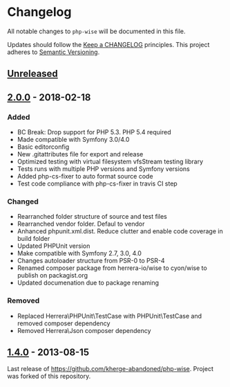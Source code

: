 # Changelog

All notable changes to `php-wise` will be documented in this file.

Updates should follow the [Keep a CHANGELOG](http://keepachangelog.com/) principles.
This project adheres to [Semantic Versioning](http://semver.org/spec/v2.0.0.html).


## [Unreleased]

## [2.0.0] - 2018-02-18

### Added
- BC Break: Drop support for PHP 5.3. PHP 5.4 required
- Made compatible with Symfony 3.0/4.0 
- Basic editorconfig
- New .gitattributes file for export and release
- Optimized testing with virtual filesystem vfsStream testing library
- Tests runs with multiple PHP versions and Symfony versions
- Added php-cs-fixer to auto format source code
- Test code compliance with php-cs-fixer in travis CI step

### Changed
- Rearranched folder structure of source and test files
- Rearranched vendor folder. Defaul to vendor
- Anhanced phpunit.xml.dist. Reduce clutter and enable code coverage in build folder
- Updated PHPUnit version
- Make compatible with Symfony 2.7, 3.0, 4.0
- Changes autoloader structure from PSR-0 to PSR-4
- Renamed composer package from herrera-io/wise to cyon/wise to publish on packagist.org
- Updated documenation due to package renaming

### Removed
- Replaced Herrera\PHPUnit\TestCase with PHPUnit\TestCase and removed composer dependency
- Removed Herrera\Json composer dependency

## [1.4.0] - 2013-08-15
Last release of https://github.com/kherge-abandoned/php-wise. Project was forked of this repository.

[Unreleased]: https://github.com/cyon/php-wise/compare/2.0.0...HEAD
[2.0.0]: https://github.com/cyon/php-wise/compare/1.4.0...2.0.0
[1.4.0]: https://github.com/cyon/php-wise/compare/1.3.6...1.4.0
